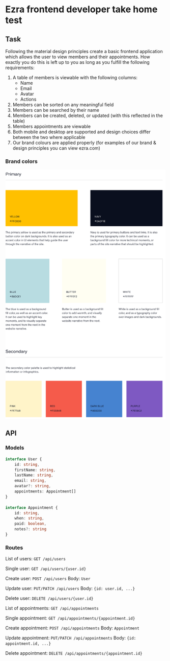 # Ezra frontend developer take home test

## Task

Following the material design principles create a basic frontend application which allows the user to view members and their appointments. How exactly you do this is left up to you as long as you fulfill the following requirements:

1. A table of members is viewable with the following columns:
    - Name
    - Email
    - Avatar
    - Actions
2. Members can be sorted on any meaningful field
3. Members can be searched by their name
4. Members can be created, deleted, or updated (with this reflected in the table)
5. Members appointments are viewable
6. Both mobile and desktop are supported and design choices differ between the two where applicable
7. Our brand colours are applied properly (for examples of our brand & design principles you can view ezra.com)

### Brand colors

![Brand colors](brand-colors.png)

## API

### Models

```typescript
interface User {
    id: string,
    firstName: string,
    lastName: string,
    email: string,
    avatar?: string,
    appointments: Appointment[]
}

interface Appointment {
    id: string,
    when: string,
    paid: boolean,
    notes?: string
}
```

### Routes

List of users: `GET /api/users`

Single user: `GET /api/users/{user.id}`

Create user: `POST /api/users` Body: `User`

Update user: `PUT/PATCH /api/users` Body: `{id: user.id, ...}`

Delete user: `DELETE /api/users/{user.id}`


List of appointments: `GET /api/appointments`

Single appointment: `GET /api/appointments/{appointment.id}`

Create appointment: `POST /api/appointments` Body: `Appointment`

Update appointment: `PUT/PATCH /api/appointments` Body: `{id: appointment.id, ...}`

Delete appointment: `DELETE /api/appointments/{appointment.id}`